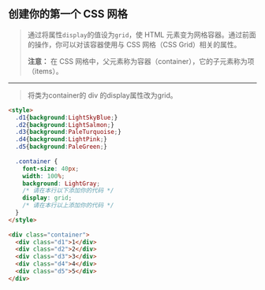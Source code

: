 ## 创建你的第一个 CSS 网格

> 通过将属性`display`的值设为`grid`，使 HTML 元素变为网格容器。通过前面的操作，你可以对该容器使用与 CSS 网格（CSS Grid）相关的属性。
>
> **注意：**
> 在 CSS 网格中，父元素称为容器（container），它的子元素称为项（items）。

-------
> 将类为container的 div 的display属性改为grid。

```html
<style>
  .d1{background:LightSkyBlue;}
  .d2{background:LightSalmon;}
  .d3{background:PaleTurquoise;}
  .d4{background:LightPink;}
  .d5{background:PaleGreen;}
  
  .container {
    font-size: 40px;
    width: 100%;
    background: LightGray;
    /* 请在本行以下添加你的代码 */
    display: grid;
    /* 请在本行以上添加你的代码 */
  }
</style>
  
<div class="container">
  <div class="d1">1</div>
  <div class="d2">2</div>
  <div class="d3">3</div>
  <div class="d4">4</div>
  <div class="d5">5</div>
</div>
```

